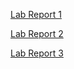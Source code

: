 [Lab Report 1](https://brighyama.github.io/cse15l-lab-reports/lab-report-1-week-2.html)

[Lab Report 2](https://brighyama.github.io/cse15l-lab-reports/lab-report-2-week-4.html)

[Lab Report 3](https://brighyama.github.io/cse15l-lab-reports/lab-report-3-week-6.html)